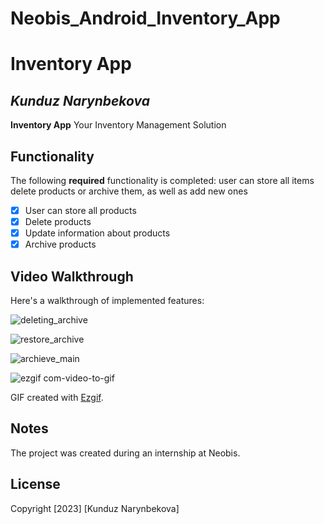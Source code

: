 # Neobis_Android_Inventory_App
# Inventory App

## *Kunduz Narynbekova*

**Inventory App** Your Inventory Management Solution


## Functionality

The following **required** functionality is completed:
user can store all items
delete products
or archive them, as well as add new ones

* [x] User can store all products
* [x] Delete products
* [x] Update information about products
* [x] Archive products

## Video Walkthrough

Here's a walkthrough of implemented features:

![deleting_archive](https://github.com/KunduzNbkva/Neobis_Android_Inventory_App/assets/57134232/cc2518d3-cf50-4174-83a4-836ab9575c6f)

![restore_archive](https://github.com/KunduzNbkva/Neobis_Android_Inventory_App/assets/57134232/67e0e5e4-871d-4d08-8c6f-3770571e97ce)

![archieve_main](https://github.com/KunduzNbkva/Neobis_Android_Inventory_App/assets/57134232/1b013a7d-dc5e-4f89-b5c4-ca8f93462741)

![ezgif com-video-to-gif](https://github.com/KunduzNbkva/Neobis_Android_Inventory_App/assets/57134232/ca83891b-d794-442b-957b-1bcb68041d62)


GIF created with [Ezgif](https://ezgif.com/maker).

## Notes 

The project was created during an internship at Neobis.

## License

Copyright [2023] [Kunduz Narynbekova]
